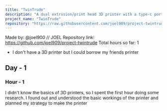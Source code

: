 ```yaml
---
title: "TwinTrude"
description: "A dual extrusion/print head 3D printer with a type-c port!"
project_name: "TwinTrude"
repository: "https://raw.githubusercontent.com/joel909/project-twintrude/refs/heads/main/journal.md"
---
```

Made by: @joel900 // JOEL
Repository link: https://github.com/joel909/project-twintrude
Total hours so far: 1

- I don't have a 3D printer but I could borrow my friends printer
<h2>Day - 1 </h2>
<h3>Hour - 1</h3>
I didn't know the basics of 3D printers, so I spent the first hour doing some research. I found out and understood the basic workings of the printer and planned my strategy to make the printer
  
